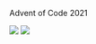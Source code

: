 Advent of Code 2021

![](https://img.shields.io/badge/stars%20⭐-18-yellow) ![](https://img.shields.io/badge/days%20completed-9-red)
